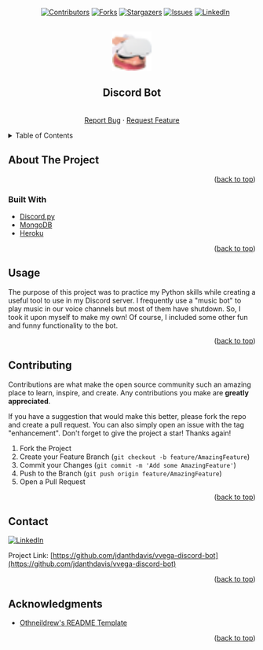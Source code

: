 <div id="top"></div>

&nbsp;&nbsp;&nbsp;&nbsp;&nbsp;&nbsp;&nbsp;&nbsp;&nbsp;&nbsp;&nbsp;&nbsp;&nbsp;&nbsp;&nbsp;&nbsp;
[![Contributors][contributors-shield]][contributors-url]
[![Forks][forks-shield]][forks-url]
[![Stargazers][stars-shield]][stars-url]
[![Issues][issues-shield]][issues-url]
[![LinkedIn][linkedin-shield]][linkedin-url]

<!-- PROJECT LOGO -->
<br />
<div align="center">
  <a href="https://github.com/jdanthdavis/vvega-discord-bot">
    <img src="images/vr.png" alt="Logo" width="80" height="80">
  </a>

<h2 align="center">Discord Bot</h2>
  <p align="center">
    <br />
    <a href="https://github.com/jdanthdavis/vvega-discord-bot/issues">Report Bug</a>
    ·
    <a href="https://github.com/jdanthdavis/vvega-discord-bot/issues">Request Feature</a>
  </p>
</div>

<!-- TABLE OF CONTENTS -->
<details>
  <summary>Table of Contents</summary>
  <ol>
    <li>
      <a href="#about-the-project">About The Project</a>
      <ul>
        <li><a href="#built-with">Built With</a></li>
      </ul>
    </li>
    <li><a href="#usage">Usage</a></li>
    <li><a href="#contributing">Contributing</a></li>
    <li><a href="#contact">Contact</a></li>
  </ol>
</details>

<!-- ABOUT THE PROJECT -->

## About The Project

<p align="right">(<a href="#top">back to top</a>)</p>

### Built With

- [Discord.py](https://discordpy.readthedocs.io/en/stable/)
- [MongoDB](https://mongodb.com)
- [Heroku](https://heroku.com)

<p align="right">(<a href="#top">back to top</a>)</p>

<!-- USAGE EXAMPLES -->

## Usage

The purpose of this project was to practice my Python skills while creating a useful tool to use
in my Discord server. I frequently use a "music bot" to play music in our voice channels but most of them
have shutdown. So, I took it upon myself to make my own! Of course, I included some other fun and funny functionality to the bot.

<p align="right">(<a href="#top">back to top</a>)</p>

<!-- CONTRIBUTING -->

## Contributing

Contributions are what make the open source community such an amazing place to learn, inspire, and create. Any contributions you make are **greatly appreciated**.

If you have a suggestion that would make this better, please fork the repo and create a pull request. You can also simply open an issue with the tag "enhancement".
Don't forget to give the project a star! Thanks again!

1. Fork the Project
2. Create your Feature Branch (`git checkout -b feature/AmazingFeature`)
3. Commit your Changes (`git commit -m 'Add some AmazingFeature'`)
4. Push to the Branch (`git push origin feature/AmazingFeature`)
5. Open a Pull Request

<p align="right">(<a href="#top">back to top</a>)</p>

<!-- CONTACT -->

## Contact

[![LinkedIn][linkedin-shield]][linkedin-url]

Project Link: [https://github.com/jdanthdavis/vvega-discord-bot](https://github.com/jdanthdavis/vvega-discord-bot)

<p align="right">(<a href="#top">back to top</a>)</p>

<!-- ACKNOWLEDGMENTS -->

## Acknowledgments

- [Othneildrew's README Template](https://github.com/othneildrew/Best-README-Template)

<p align="right">(<a href="#top">back to top</a>)</p>

[contributors-shield]: https://img.shields.io/github/contributors/jdanthdavis/vvega-discord-bot.svg?style=for-the-badge
[contributors-url]: https://github.com/jdanthdavis/vvega-discord-bot/graphs/contributors
[forks-shield]: https://img.shields.io/github/forks/jdanthdavis/vvega-discord-bot.svg?style=for-the-badge
[forks-url]: https://github.com/jdanthdavis/vvega-discord-bot/network/members
[stars-shield]: https://img.shields.io/github/stars/jdanthdavis/vvega-discord-bot.svg?style=for-the-badge
[stars-url]: https://github.com/jdanthdavis/vvega-discord-bot/stargazers
[issues-shield]: https://img.shields.io/github/issues/jdanthdavis/vvega-discord-bot.svg?style=for-the-badge
[issues-url]: https://github.com/jdanthdavis/vvega-discord-bot/issues
[linkedin-shield]: https://img.shields.io/badge/-LinkedIn-black.svg?style=for-the-badge&logo=linkedin&colorB=555
[linkedin-url]: https://www.linkedin.com/in/justin-davis-514827195/
[product-screenshot]: images/screenshot.png
